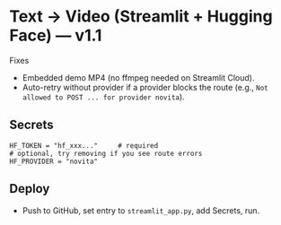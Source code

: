# Text → Video (Streamlit + Hugging Face) — v1.1

Fixes
- Embedded demo MP4 (no ffmpeg needed on Streamlit Cloud).
- Auto-retry without provider if a provider blocks the route (e.g., `Not allowed to POST ... for provider novita`).

## Secrets
```
HF_TOKEN = "hf_xxx..."     # required
# optional, try removing if you see route errors
HF_PROVIDER = "novita"
```

## Deploy
- Push to GitHub, set entry to `streamlit_app.py`, add Secrets, run.
